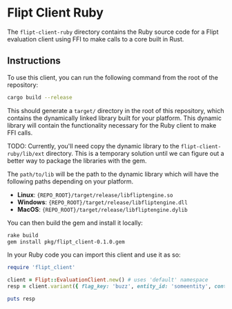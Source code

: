 # Flipt Client Ruby

The `flipt-client-ruby` directory contains the Ruby source code for a Flipt evaluation client using FFI to make calls to a core built in Rust.

## Instructions

To use this client, you can run the following command from the root of the repository:

```bash
cargo build --release
```

This should generate a `target/` directory in the root of this repository, which contains the dynamically linked library built for your platform. This dynamic library will contain the functionality necessary for the Ruby client to make FFI calls.

TODO: Currently, you'll need copy the dynamic library to the `flipt-client-ruby/lib/ext` directory. This is a temporary solution until we can figure out a better way to package the libraries with the gem.

The `path/to/lib` will be the path to the dynamic library which will have the following paths depending on your platform.

- **Linux**: `{REPO_ROOT}/target/release/libfliptengine.so`
- **Windows**: `{REPO_ROOT}/target/release/libfliptengine.dll`
- **MacOS**: `{REPO_ROOT}/target/release/libfliptengine.dylib`

You can then build the gem and install it locally:

```bash
rake build
gem install pkg/flipt_client-0.1.0.gem
```

In your Ruby code you can import this client and use it as so:

```ruby
require 'flipt_client'

client = Flipt::EvaluationClient.new() # uses 'default' namespace
resp = client.variant({ flag_key: 'buzz', entity_id: 'someentity', context: { fizz: 'buzz' } })

puts resp
```
